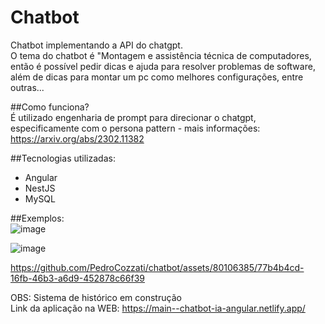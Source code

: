 # Chatbot
Chatbot implementando a API do chatgpt.<br> 
O tema do chatbot é "Montagem e assistência técnica de computadores, então é possível pedir dicas e ajuda para resolver problemas de software,<br> além de dicas para montar um pc como melhores configurações, entre outras...<br>

##Como funciona?<br>
É utilizado engenharia de prompt para direcionar o chatgpt, especificamente com o persona pattern - mais informações: https://arxiv.org/abs/2302.11382 <br>

##Tecnologias utilizadas: <br>
 - Angular
 - NestJS
 - MySQL

##Exemplos: <br>
![image](https://github.com/PedroCozzati/chatbot/assets/80106385/d21a98cf-74fd-4ea8-a038-eb71342482bb)

![image](https://github.com/PedroCozzati/chatbot/assets/80106385/4571b769-2dec-44b2-82c3-145ee08a3c61)

https://github.com/PedroCozzati/chatbot/assets/80106385/77b4b4cd-16fb-46b3-a6d9-452878c66f39


OBS: Sistema de histórico em construção <br>
Link da aplicação na WEB: https://main--chatbot-ia-angular.netlify.app/
